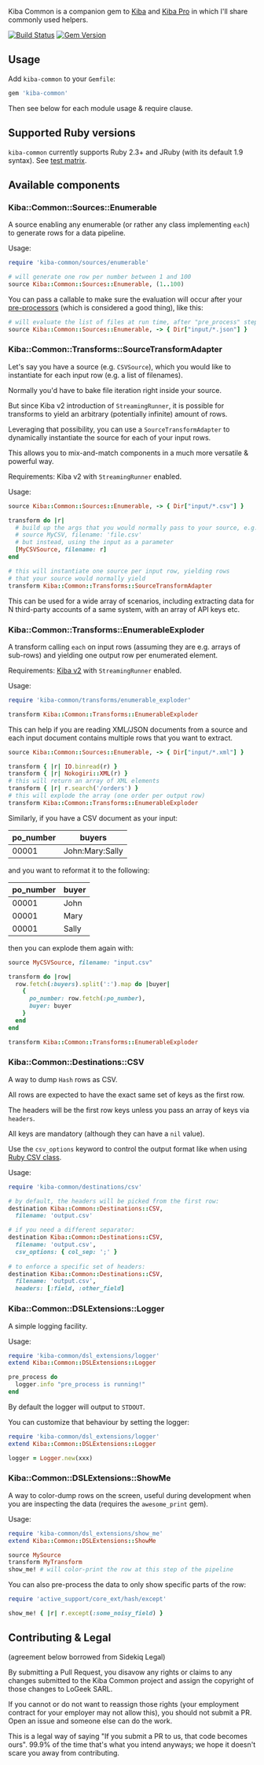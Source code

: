 Kiba Common is a companion gem to [Kiba](https://github.com/thbar/kiba) and [Kiba Pro](https://github.com/thbar/kiba/blob/master/Pro-Changes.md) in which I'll share commonly used helpers.

[![Build Status](https://travis-ci.org/thbar/kiba-common.svg?branch=master)](https://travis-ci.org/thbar/kiba-common) [![Gem Version](https://badge.fury.io/rb/kiba-common.svg)](https://badge.fury.io/rb/kiba-common)

## Usage

Add `kiba-common` to your `Gemfile`:

```ruby
gem 'kiba-common'
```

Then see below for each module usage & require clause.

## Supported Ruby versions

`kiba-common` currently supports Ruby 2.3+ and JRuby (with its default 1.9 syntax). See [test matrix](https://travis-ci.org/thbar/kiba-common).

## Available components

### Kiba::Common::Sources::Enumerable

A source enabling any enumerable (or rather any class implementing `each`) to generate rows for a data pipeline.

Usage:

```ruby
require 'kiba-common/sources/enumerable'

# will generate one row per number between 1 and 100
source Kiba::Common::Sources::Enumerable, (1..100)
```

You can pass a callable to make sure the evaluation will occur after your [pre-processors](https://github.com/thbar/kiba/wiki/Implementing-pre-and-post-processors) (which is considered a good thing), like this:

```ruby
# will evaluate the list of files at run time, after "pre_process" steps are called
source Kiba::Common::Sources::Enumerable, -> { Dir["input/*.json"] }
```

### Kiba::Common::Transforms::SourceTransformAdapter

Let's say you have a source (e.g. `CSVSource`), which you would like to instantiate for each input row (e.g. a list of filenames). 

Normally you'd have to bake file iteration right inside your source. 

But since Kiba v2 introduction of `StreamingRunner`, it is possible for transforms to yield an arbitrary (potentially infinite) amount of rows.

Leveraging that possibility, you can use a `SourceTransformAdapter` to dynamically instantiate the source for each of your input rows.

This allows you to mix-and-match components in a much more versatile & powerful way.

Requirements: Kiba v2 with `StreamingRunner` enabled.

Usage:

```ruby
source Kiba::Common::Sources::Enumerable, -> { Dir["input/*.csv"] }

transform do |r|
  # build up the args that you would normally pass to your source, e.g.
  # source MyCSV, filename: 'file.csv'
  # but instead, using the input as a parameter
  [MyCSVSource, filename: r]
end

# this will instantiate one source per input row, yielding rows
# that your source would normally yield
transform Kiba::Common::Transforms::SourceTransformAdapter
```

This can be used for a wide array of scenarios, including extracting data for N third-party accounts of a same system, with an array of API keys etc.

### Kiba::Common::Transforms::EnumerableExploder

A transform calling `each` on input rows (assuming they are e.g. arrays of sub-rows) and yielding one output row per enumerated element.

Requirements: [Kiba v2](https://github.com/thbar/kiba/releases/tag/v2.0.0) with `StreamingRunner` enabled.

Usage:

```ruby
require 'kiba-common/transforms/enumerable_exploder'

transform Kiba::Common::Transforms::EnumerableExploder
```

This can help if you are reading XML/JSON documents from a source and each input document contains multiple rows that you want to extract.

```ruby
source Kiba::Common::Sources::Enumerable, -> { Dir["input/*.xml"] }

transform { |r| IO.binread(r) }
transform { |r| Nokogiri::XML(r) }
# this will return an array of XML elements
transform { |r| r.search('/orders') }
# this will explode the array (one order per output row)
transform Kiba::Common::Transforms::EnumerableExploder
```

Similarly, if you have a CSV document as your input:

| po_number  | buyers |
| ------------- | ------------- |
| 00001  | John:Mary:Sally  |

and you want to reformat it to the following:

| po_number | buyer |
|-------------|---------|
| 00001 | John |
| 00001 | Mary |
| 00001 | Sally |

then you can explode them again with:

```ruby
source MyCSVSource, filename: "input.csv"

transform do |row|
  row.fetch(:buyers).split(':').map do |buyer|
    { 
      po_number: row.fetch(:po_number),
      buyer: buyer
    }
  end
end

transform Kiba::Common::Transforms::EnumerableExploder
```

### Kiba::Common::Destinations::CSV

A way to dump `Hash` rows as CSV.

All rows are expected to have the exact same set of keys as the first row.

The headers will be the first row keys unless you pass an array of keys via `headers`.

All keys are mandatory (although they can have a `nil` value).

Use the `csv_options` keyword to control the output format like when using [Ruby CSV class](http://ruby-doc.org/stdlib-2.4.0/libdoc/csv/rdoc/CSV.html#method-c-new).

Usage:

```ruby
require 'kiba-common/destinations/csv'

# by default, the headers will be picked from the first row:
destination Kiba::Common::Destinations::CSV,
  filename: 'output.csv'

# if you need a different separator:
destination Kiba::Common::Destinations::CSV,
  filename: 'output.csv',
  csv_options: { col_sep: ';' }
  
# to enforce a specific set of headers:
destination Kiba::Common::Destinations::CSV,
  filename: 'output.csv',
  headers: [:field, :other_field]
```

### Kiba::Common::DSLExtensions::Logger

A simple logging facility.

Usage:

```ruby
require 'kiba-common/dsl_extensions/logger'
extend Kiba::Common::DSLExtensions::Logger

pre_process do
  logger.info "pre_process is running!"
end
```

By default the logger will output to `STDOUT`.

You can customize that behaviour by setting the logger:

```ruby
require 'kiba-common/dsl_extensions/logger'
extend Kiba::Common::DSLExtensions::Logger

logger = Logger.new(xxx)
```

### Kiba::Common::DSLExtensions::ShowMe

A way to color-dump rows on the screen, useful during development when you are inspecting the data (requires the `awesome_print` gem).

Usage:

```ruby
require 'kiba-common/dsl_extensions/show_me'
extend Kiba::Common::DSLExtensions::ShowMe

source MySource
transform MyTransform
show_me! # will color-print the row at this step of the pipeline
```

You can also pre-process the data to only show specific parts of the row:

```ruby
require 'active_support/core_ext/hash/except'

show_me! { |r| r.except(:some_noisy_field) }
```

## Contributing & Legal

(agreement below borrowed from Sidekiq Legal)

By submitting a Pull Request, you disavow any rights or claims to any changes submitted to the Kiba Common project and assign the copyright of those changes to LoGeek SARL.

If you cannot or do not want to reassign those rights (your employment contract for your employer may not allow this), you should not submit a PR. Open an issue and someone else can do the work.

This is a legal way of saying "If you submit a PR to us, that code becomes ours". 99.9% of the time that's what you intend anyways; we hope it doesn't scare you away from contributing.

